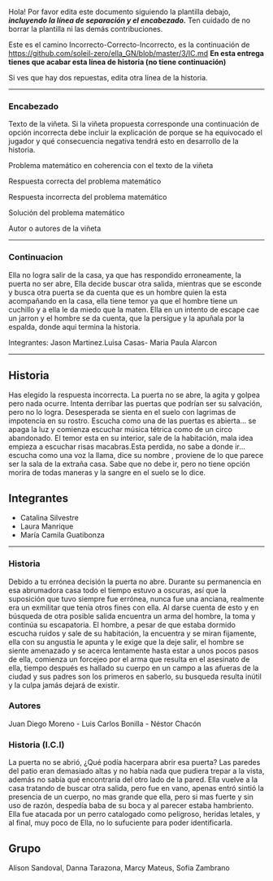 Hola! Por favor edita este documento siguiendo la plantilla debajo, ***incluyendo la línea de separación y el encabezado.***
Ten cuidado de no borrar la plantilla ni las demás contribuciones. 

Este es el camino Incorrecto-Correcto-Incorrecto, es la continuación de https://github.com/soleil-zero/ella_GN/blob/master/3/IC.md
**En esta entrega tienes que acabar esta línea de historia (no tiene continuación)**

Si ves que hay dos repuestas, edita otra línea de la historia.
*********************************************************************
### Encabezado

Texto de la viñeta. Si la viñeta propuesta corresponde una continuación de opción incorrecta debe incluir la explicación de porque se ha equivocado el jugador y qué consecuencia negativa tendrá esto en desarrollo de la historia.

Problema matemático en coherencia con el texto de la viñeta

Respuesta correcta del problema matemático

Respuesta incorrecta del problema matemático

Solución del problema matemático

Autor o autores de la viñeta
**********************************************************************
### Continuacion

Ella no logra salir de la casa, ya que has respondido erroneamente, la puerta no ser abre, Ella decide buscar otra salida, mientras que se esconde y busca otra puerta se da cuenta que es un hombre quien la esta acompañando en la casa, ella tiene temor ya que el hombre tiene un cuchillo y a ella le da miedo que la maten. Ella en un intento de escape cae un jarron y el hombre se da cuenta, que la persigue y la apuñala por la espalda, donde aqui termina la historia.

Integrantes: Jason Martinez.Luisa Casas- Maria Paula Alarcon

*********************************************************************
## Historia

Has elegido la respuesta incorrecta. La puerta no se abre, la  agita y golpea pero nada ocurre. Intenta derribar las puertas que podrían ser su salvación, pero no lo logra. Desesperada se sienta en el suelo con lagrimas de impotencia en su rostro. Escucha como una de las puertas es abierta... se apaga la luz y comienza escuchar música tétrica como de un circo abandonado. El temor esta en su interior, sale de la habitación, mala idea empieza a escuchar risas macabras.Esta perdida, no sabe a donde ir... escucha como una voz la llama, dice su nombre , proviene de lo que parece ser la sala de la extraña casa. Sabe que no debe ir, pero no tiene opción morira de todas maneras y la sangre en el suelo se lo dice.
## Integrantes
* Catalina Silvestre
* Laura Manrique
* María Camila Guatibonza

*******************************************************************
### Historia

Debido a tu errónea decisión la puerta no abre. Durante su permanencia en esa abrumadora casa todo el tiempo estuvo a oscuras, así que la suposición que tuvo siempre fue errónea, nunca fue una anciana, realmente era un exmilitar que tenía otros fines con ella. Al darse cuenta de esto y en búsqueda de otra posible salida encuentra un arma del hombre, la toma y continúa su escapatoria. El hombre, a pesar de que estaba dormido escucha ruidos y sale de su habitación, la encuentra y se miran fijamente, ella con su angustia le apunta y le exige que la deje salir, el hombre se siente amenazado y se acerca lentamente hasta estar a unos pocos pasos de ella, comienza un forcejeo por el arma que resulta en el asesinato de ella, tiempo después es hallado su cuerpo en un campo a las afueras de la ciudad y sus padres son los primeros en saberlo, su busqueda resulta inútil y la culpa jamás dejará de existir.

### Autores

Juan Diego Moreno - Luis Carlos Bonilla - Néstor Chacón
### Historia (I.C.I)
La puerta no se abrió, ¿Qué podía hacerpara abrir esa puerta? Las paredes del patio eran demasiado altas y no había nada que pudiera trepar a la vista, además no sabía qué encontraría del otro lado de la pared. Ella vuelve a la casa tratando de buscar otra salida, pero fue en vano, apenas entró sintió la presencia de un cuerpo, no mas grande que ella, pero si mas fuerte y sin uso de razón, despedía baba de su boca y al parecer estaba hambriento.
Ella fue atacada por un perro catalogado como peligroso, heridas letales, y al final, muy poco de Ella, no lo sufuciente para poder identificarla.
## Grupo
Alison Sandoval, Danna Tarazona, Marcy Mateus, Sofia Zambrano
